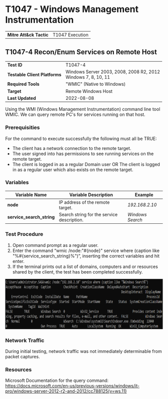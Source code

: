# T1047 - Windows Management Instrumentation
|||
|-|-|
|**Mitre Att&ck Tactic**|T1047 Execution|



## T1047-4 Recon/Enum Services on Remote Host
|||
|-|-|
|**Test ID**|T1047-4|
|**Testable Client Platforms**|Windows Server 2003, 2008, 2008 R2, 2012<br>Windows 7, 8, 10, 11|
|**Required Tools**|"WMIC" (Native to Windows)|
|**Target**|Remote Windows Host|
|**Last Updated**|2022-08-08|

Using the WMI (Windows Management Instrumentation) command line tool WMIC. We can query remote PC's for services running on that host.

### Prerequisities
For the command to execute successfully the following must all be TRUE:
- The client has a network connection to the remote target.
- The user signed into has permissions to see running services on the remote target.
- The client is logged in as a regular Domain user OR The client is logged in as a regular user which also exists on the remote target.

### Variables
|Variable Name|Variable Description|Example|
|-|-|-|
|**node**|IP address of the remote target.|*192.168.2.10*|
|**service_search_string**|Search string for the service description.|*Windows Search*|

### Test Procedure
1. Open command prompt as a regular user.
2. Enter the command “wmic /node:"#{node}" service where (caption like "%#{service_search_string}%")”, inserting the correct variables and hit enter. 
3. If the terminal prints out a list of domains, computers and or resources shared by the client, the test has been completed successfully.

<img src="T1047-4.png" height="160px">

### Network Traffic
During initial testing, network traffic was not immediately determinable from packet captures.

### Resources
Microsoft Documentation for the query command: https://docs.microsoft.com/en-us/previous-versions/windows/it-pro/windows-server-2012-r2-and-2012/cc788125(v=ws.11) 